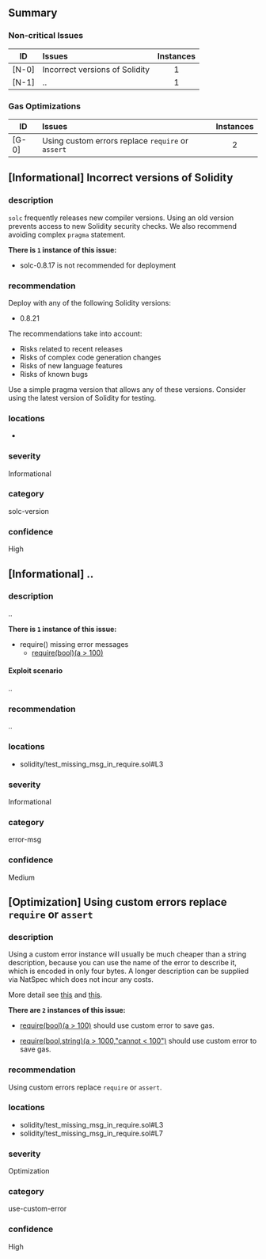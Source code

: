 ## Summary 

### Non-critical Issues

|ID|Issues|Instances|
|---|:---|:---:|
| [N-0] | Incorrect versions of Solidity | 1 |
| [N-1] | .. | 1 |


### Gas Optimizations

|ID|Issues|Instances|
|---|:---|:---:|
| [G-0] | Using custom errors replace `require` or `assert` | 2 |



## [Informational] Incorrect versions of Solidity

### description

`solc` frequently releases new compiler versions. Using an old version prevents access to new Solidity security checks.
We also recommend avoiding complex `pragma` statement.

**There is `1` instance of this issue:**

- solc-0.8.17 is not recommended for deployment


### recommendation

Deploy with any of the following Solidity versions:
- 0.8.21

The recommendations take into account:
- Risks related to recent releases
- Risks of complex code generation changes
- Risks of new language features
- Risks of known bugs

Use a simple pragma version that allows any of these versions.
Consider using the latest version of Solidity for testing.

### locations
- 

### severity
Informational

### category
solc-version

### confidence
High

## [Informational] ..

### description
..

**There is `1` instance of this issue:**

- require() missing error messages
	 - [require(bool)(a > 100)](solidity/test_missing_msg_in_require.sol#L3)

#### Exploit scenario
..

### recommendation
..

### locations
- solidity/test_missing_msg_in_require.sol#L3

### severity
Informational

### category
error-msg

### confidence
Medium

## [Optimization] Using custom errors replace `require` or `assert`

### description

Using a custom error instance will usually be much cheaper than a string description, because you can use the name of the error to describe it, which is encoded in only four bytes. A longer description can be supplied via NatSpec which does not incur any costs.

More detail see [this](https://gist.github.com/0xxfu/712f7965446526f8c5bc53a91d97a215) and [this](https://docs.soliditylang.org/en/latest/control-structures.html#revert).


**There are `2` instances of this issue:**

- [require(bool)(a > 100)](solidity/test_missing_msg_in_require.sol#L3) should use custom error to save gas.

- [require(bool,string)(a > 1000,"cannot < 100")](solidity/test_missing_msg_in_require.sol#L7) should use custom error to save gas.


### recommendation

Using custom errors replace `require` or `assert`.


### locations
- solidity/test_missing_msg_in_require.sol#L3
- solidity/test_missing_msg_in_require.sol#L7

### severity
Optimization

### category
use-custom-error

### confidence
High
